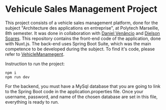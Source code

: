 # Vehicule Sales Management Project

This project consists of a vehicle sales management platform, done for the subject "Architecture des applications en entreprise", at Polytech Marseille, 8th semester. It was done in collaboration with [Daniel Venâncio](https://github.com/DATVenancio) and [Dielson Soares](https://github.com/dielso).
This repository contains the front-end code of the application, done with Nuxt.js. The back-end uses Spring Boot Suite, which was the main competence to be developed during the subject. To find it's code, please refer to [VehicleManamegent](https://github.com/DATVenancio/VehicleManagement).

Instruction to run the project:
```
npm i
npm run dev
```

For the backend, you must have a MySql database that you are going to link to the Spring Boot code in the application.properties file. Once your username, password, and name of the chosen database are set in this file, everything is ready to run. 
